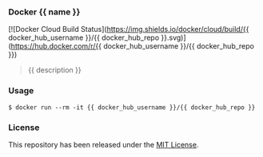 ### Docker {{ name }}

[![Docker Cloud Build Status](https://img.shields.io/docker/cloud/build/{{ docker_hub_username }}/{{ docker_hub_repo }}.svg)](https://hub.docker.com/r/{{ docker_hub_username }}/{{ docker_hub_repo }})

> {{ description }}

### Usage

```shell
$ docker run --rm -it {{ docker_hub_username }}/{{ docker_hub_repo }}
```

### License

This repository has been released under the [MIT License](LICENSE).